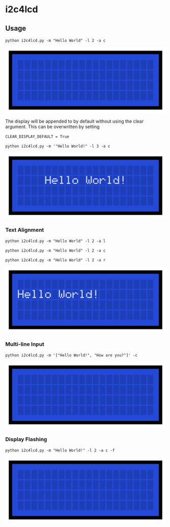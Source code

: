 # i2c4lcd

## Usage


```
python i2c4lcd.py -m "Hello World" -l 2 -a c
```
![](/images/print_single_clear.gif)


The display will be appended to by default without using the clear argument. This can be overwritten by setting
```
CLEAR_DISPLAY_DEFAULT = True
```

```
python i2c4lcd.py -m '"Hello World!" -l 3 -a c
```
![](/images/print_dontclear.gif)


### Text Alignment

```
python i2c4lcd.py -m "Hello World" -l 2 -a l
```
```
python i2c4lcd.py -m "Hello World" -l 2 -a c
```
```
python i2c4lcd.py -m "Hello World" -l 2 -a r
```
![](/images/print_alignment.gif)


### Multi-line Input

```
python i2c4lcd.py -m '["Hello World!", "How are you?"]' -c
```
![](/images/print_multiple.gif)


### Display Flashing

```
python i2c4lcd.py -m "Hello World!" -l 2 -a c -f
```
![](/images/print_flash.gif)


